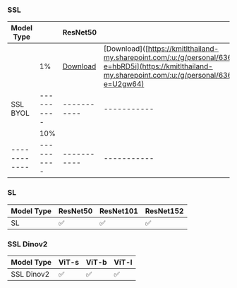 ### SSL
| Model Type |          | ResNet50  | ResNet101 | ResNet152 |
|------------|----------|-----------|-----------|-----------|
|            |    1%    | [Download](https://kmitlthailand-my.sharepoint.com/:u:/g/personal/63609007_kmitl_ac_th/EV5FV4bveo1NqCjYeQmoR08B6GQcHaArWfzQTxGgYgxlqQ?e=hbRD5i)    | [Download]([https://kmitlthailand-my.sharepoint.com/:u:/g/personal/63609007_kmitl_ac_th/EV5FV4bveo1NqCjYeQmoR08B6GQcHaArWfzQTxGgYgxlqQ?e=hbRD5i](https://kmitlthailand-my.sharepoint.com/:u:/g/personal/63609007_kmitl_ac_th/Edmok9wGgkJBsmGpC98vnQwBQOdbR2UeJOfhuc2oTEPbXA?e=U2gw64)    |
|SSL  BYOL   |----------|-----------|-----------|-----------|
|            |    10%   |
|------------|----------|-----------|-----------|-----------|

### SL
| Model Type | ResNet50 | ResNet101 | ResNet152 |
|------------|----------|-----------|-----------|
| SL         | ✅       | ✅        | ✅        |

### SSL Dinov2
| Model Type   | ViT-s | ViT-b | ViT-l |
|--------------|-------|-------|-------|
| SSL Dinov2   | ✅    | ✅    | ✅    |
